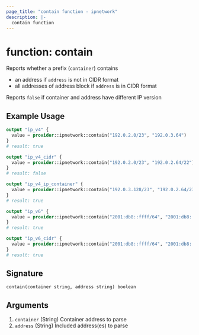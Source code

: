 ```yaml
---
page_title: "contain function - ipnetwork"
description: |-
  contain function
---
```


# function: contain

Reports whether a prefix (`container`) contains

- an address if `address` is not in CIDR format
- all addresses of address block if `address` is in CIDR format

Reports `false` if container and address have different IP version

## Example Usage

```terraform
output "ip_v4" {
  value = provider::ipnetwork::contain("192.0.2.0/23", "192.0.3.64")
}
# result: true

output "ip_v4_cidr" {
  value = provider::ipnetwork::contain("192.0.2.0/23", "192.0.2.64/22")
}
# result: false

output "ip_v4_ip_container" {
  value = provider::ipnetwork::contain("192.0.3.128/23", "192.0.2.64/23")
}
# result: true

output "ip_v6" {
  value = provider::ipnetwork::contain("2001:db8::ffff/64", "2001:db8::a:ffff")
}
# result: true

output "ip_v6_cidr" {
  value = provider::ipnetwork::contain("2001:db8::ffff/64", "2001:db8::/65")
}
# result: true
```

## Signature

```text
contain(container string, address string) boolean
```

## Arguments

1. `container` (String) Container address to parse
1. `address` (String) Included address(es) to parse
